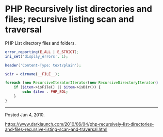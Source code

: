 # PHP Recursively list directories and files; recursive listing scan and traversal

PHP List directory files and folders.

```php
error_reporting(E_ALL | E_STRICT);
ini_set('display_errors', 1);

header('Content-Type: text/plain');

$dir = dirname(__FILE__);

foreach (new RecursiveIteratorIterator(new RecursiveDirectoryIterator($dir)) as $item) {
    if ($item->isFile() || $item->isDir()) {
        echo $item . PHP_EOL;
    }
}
```

---

Posted Jun 4, 2010.

https://www.darklaunch.com/2010/06/04/php-recursively-list-directories-and-files-recursive-listing-scan-and-traversal.html